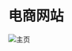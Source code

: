 # 电商网站

![主页](https://github.com/magicmai/myDemos/blob/master/%E7%94%B5%E5%95%86%E7%BD%91%E7%AB%99/%E9%A1%B5%E9%9D%A2%E6%88%AA%E5%9B%BE/index.jpg?raw=true)
